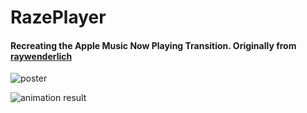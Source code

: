 # RazePlayer

#### Recreating the Apple Music Now Playing Transition. Originally from [raywenderlich](https://www.raywenderlich.com/178798/recreating-the-apple-music-now-playing-transition)

![poster](https://koenig-media.raywenderlich.com/uploads/2018/01/AppleMusicTransition-feature.png)

![animation result](https://koenig-media.raywenderlich.com/uploads/2017/12/minitomaxi.png)
